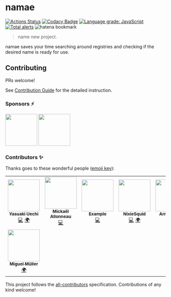 # namae

[![Actions Status](https://github.com/uetchy/namae/workflows/test/badge.svg)](https://github.com/uetchy/namae/actions)
[![Codacy Badge](https://api.codacy.com/project/badge/Coverage/0b8abd28e8c04affb2aac6d907ffa149)](https://www.codacy.com/manual/uetchy/namae?utm_source=github.com&utm_medium=referral&utm_content=uetchy/namae&utm_campaign=Badge_Coverage)
[![Language grade: JavaScript](https://img.shields.io/lgtm/grade/javascript/g/uetchy/namae.svg?logo=lgtm&logoWidth=18)](https://lgtm.com/projects/g/uetchy/namae/context:javascript)
[![Total alerts](https://img.shields.io/lgtm/alerts/g/uetchy/namae.svg?logo=lgtm&logoWidth=18)](https://lgtm.com/projects/g/uetchy/namae/alerts/)
![hatena bookmark](https://badge.vercel.app/hatena/b/namae.dev)

> name new project.

namae saves your time searching around registries and checking if the desired name is ready for use.

## Contributing

PRs welcome!

See [Contribution Guide](./CONTRIBUTING.md) for the detailed instruction.

### Sponsors ⚡️

<!-- START mdmod {use: ['github-sponsors', {width: 100}]} -->

[<img src="https://avatars.githubusercontent.com/u/6936373?u=4edd14e6636c45d10ac6a3eecb4b3ffa6cc2bf5c&v=4" width="100" />](https://github.com/Naturalclar) [<img src="https://avatars.githubusercontent.com/u/79023920?v=4" width="100" />](https://github.com/Lierin8oracle)

<!-- END mdmod -->

### Contributors ✨

Thanks goes to these wonderful people ([emoji key](https://allcontributors.org/docs/en/emoji-key)):

<!-- ALL-CONTRIBUTORS-LIST:START - Do not remove or modify this section -->
<!-- prettier-ignore-start -->
<!-- markdownlint-disable -->
<table>
  <tr>
    <td align="center"><a href="https://uechi.io"><img src="https://avatars0.githubusercontent.com/u/431808?v=4?s=100" width="100px;" alt=""/><br /><sub><b>Yasuaki Uechi</b></sub></a><br /><a href="https://github.com/uetchy/namae/commits?author=uetchy" title="Code">💻</a> <a href="#translation-uetchy" title="Translation">🌍</a></td>
    <td align="center"><a href="https://github.com/flawyte"><img src="https://avatars3.githubusercontent.com/u/1585006?v=4?s=100" width="100px;" alt=""/><br /><sub><b>Mickaël Allonneau</b></sub></a><br /><a href="https://github.com/uetchy/namae/commits?author=flawyte" title="Code">💻</a></td>
    <td align="center"><a href="https://github.com/3x"><img src="https://avatars1.githubusercontent.com/u/18331588?v=4?s=100" width="100px;" alt=""/><br /><sub><b>Example</b></sub></a><br /><a href="https://github.com/uetchy/namae/commits?author=3x" title="Code">💻</a></td>
    <td align="center"><a href="https://scrapbox.io/rustacean/"><img src="https://avatars2.githubusercontent.com/u/21212032?v=4?s=100" width="100px;" alt=""/><br /><sub><b>NixieSquid</b></sub></a><br /><a href="https://github.com/uetchy/namae/commits?author=nixiesquid" title="Code">💻</a> <a href="#translation-nixiesquid" title="Translation">🌍</a></td>
    <td align="center"><a href="https://www.zeprof2coding.me"><img src="https://avatars3.githubusercontent.com/u/32982428?v=4?s=100" width="100px;" alt=""/><br /><sub><b>Arnaud Lier</b></sub></a><br /><a href="#translation-ZeProf2Code" title="Translation">🌍</a> <a href="https://github.com/uetchy/namae/commits?author=ZeProf2Code" title="Code">💻</a></td>
    <td align="center"><a href="https://mikroni.fi"><img src="https://avatars.githubusercontent.com/u/29684625?v=4?s=100" width="100px;" alt=""/><br /><sub><b>Raikas</b></sub></a><br /><a href="https://github.com/uetchy/namae/commits?author=raikasdev" title="Code">💻</a></td>
    <td align="center"><a href="https://jonahsnider.com/"><img src="https://avatars.githubusercontent.com/u/7608555?v=4?s=100" width="100px;" alt=""/><br /><sub><b>Jonah Snider</b></sub></a><br /><a href="https://github.com/uetchy/namae/commits?author=jonahsnider" title="Code">💻</a></td>
  </tr>
  <tr>
    <td align="center"><a href="https://github.com/miguelsmuller"><img src="https://avatars.githubusercontent.com/u/4589909?v=4?s=100" width="100px;" alt=""/><br /><sub><b>Miguel Müller</b></sub></a><br /><a href="#translation-miguelsmuller" title="Translation">🌍</a></td>
  </tr>
</table>

<!-- markdownlint-restore -->
<!-- prettier-ignore-end -->

<!-- ALL-CONTRIBUTORS-LIST:END -->

This project follows the [all-contributors](https://github.com/all-contributors/all-contributors) specification. Contributions of any kind welcome!
